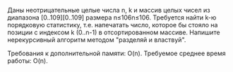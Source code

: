 Даны неотрицательные целые числа n, k и массив целых чисел из диапазона [0..109][0..109] размера n≤106n≤106. Требуется найти k-ю порядковую статистику, т.е. напечатать число, которое бы стояло на позиции с индексом k (0..n-1) в отсортированном массиве. Напишите нерекурсивный алгоритм методом "разделяй и властвуй".

Требования к дополнительной памяти: O(n). Требуемое среднее время работы: O(n).